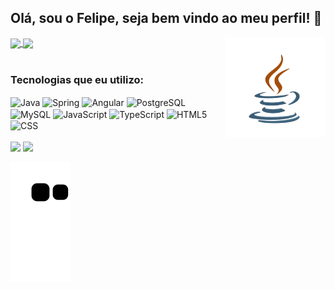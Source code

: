 <h2>Olá, sou o Felipe, seja bem vindo ao meu perfil! 👋</h2>

<img align="right" alt="Java Gif" width='160px' height='160px' src="https://raw.githubusercontent.com/Deathopex/Deathopex/main/java.gif">

  <a href="https://github.com/FPNBR">
  <img align="center" src="https://github-readme-stats.vercel.app/api?username=FPNBR&show_icons=true&theme=midnight-purple&include_all_commits=true&count_private=true" />
</a>

<a href="https://github.com/FPNBR">
  <img align="center" src="https://github-readme-stats.vercel.app/api/top-langs/?username=FPNBR&layout=compact&langs_count=7&theme=midnight-purple" />
</a>
  
<br>
<br>

<h3>Tecnologias que eu utilizo:</h3>
<div style="display: inline_block">
  <img align="center" alt="Java" height="60" width="60" src="https://cdn.jsdelivr.net/gh/devicons/devicon/icons/java/java-original-wordmark.svg"/>
  <img align="center" alt="Spring" height="70" width="70" src="https://cdn.jsdelivr.net/gh/devicons/devicon/icons/spring/spring-original-wordmark.svg"/>
  <img align="center" alt="Angular" height="50" width="50" src="https://cdn.jsdelivr.net/gh/devicons/devicon/icons/angularjs/angularjs-plain.svg"/>
  <img align="center" alt="PostgreSQL" height="57" width="65" src="https://cdn.jsdelivr.net/gh/devicons/devicon/icons/postgresql/postgresql-plain-wordmark.svg"/>
  <img align="center" alt="MySQL" height="80" width="80" src="https://cdn.jsdelivr.net/gh/devicons/devicon/icons/mysql/mysql-original-wordmark.svg"/>
  <img align="center" alt="JavaScript" height="50" width="50" src="https://cdn.jsdelivr.net/gh/devicons/devicon/icons/javascript/javascript-original.svg"/>
  <img align="center" alt="TypeScript" height="50" width="50" src="https://cdn.jsdelivr.net/gh/devicons/devicon/icons/typescript/typescript-original.svg"/>
  <img align="center" alt="HTML5" height="55" width="55" src="https://cdn.jsdelivr.net/gh/devicons/devicon/icons/html5/html5-plain-wordmark.svg">
  <img align="center" alt="CSS" height="55" width="55" src="https://cdn.jsdelivr.net/gh/devicons/devicon/icons/css3/css3-plain-wordmark.svg">
  
</div>
  
<br>
  
<div> 
  <a href = "mailto:felipepny@gmail.com"><img src="https://img.shields.io/badge/-Gmail-%23333?style=for-the-badge&logo=gmail&logoColor=white" target="_blank"></a>
  <a href="https://www.linkedin.com/in/fpnbr/" target="_blank"><img src="https://img.shields.io/badge/-LinkedIn-%230077B5?style=for-the-badge&logo=linkedin&logoColor=white" target="_blank"></a> 
 
![Snake animation](https://github.com/FPNBR/FPNBR/blob/output/github-contribution-grid-snake.svg)
 
</div>
